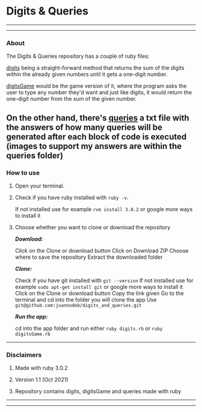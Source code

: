 # Digits & Queries
---
---
### About

The Digits & Queries repository has a couple of ruby files:

[digits](https://github.com/juannodeb/digits_and_queries/blob/master/digits.rb) being a straight-forward method that returns the sum of the digits within the already given numbers until it gets a one-digit number.

[digitsGame](https://github.com/juannodeb/digits_and_queries/blob/master/digitsGame.rb) would be the game version of it, where the program asks the user to type any number they'd want and just like digits, it would return the one-digit number from the sum of the given number.

On the other hand, there's [queries](https://github.com/juannodeb/digits_and_queries/blob/master/queries.txt) a txt file with the answers of how many queries will be generated after each block of code is executed (images to support my answers are within the queries folder)
---

### How to use

1. Open your terminal.

2. Check if you have ruby installed with `ruby -v`.

   If not installed use for example `rvm install 3.0.2` or google more ways to install it

3. Choose whether you want to clone or download the repository

   ***Download:***

   Click on the Clone or download button
   Click on Download ZIP
   Choose where to save the repository
   Extract the downloaded folder

   ***Clone:***

   Check if you have git installed with `git --version`
   If not installed use for example `sudo apt-get install git` or google more ways to install it
   Click on the Clone or download button
   Copy the link given
   Go to the terminal and cd into the folder you will clone the app
   Use `git@github.com:juannodeb/digits_and_queries.git`

   ***Run the app:***

   cd into the app folder and run either
   `ruby digits.rb` or `ruby digitsGame.rb`
---

### Disclaimers

1. Made with ruby 3.0.2

2. Version 1.1 (Oct 2021)

3. Repository contains digits, digitsGame and queries made with ruby

---
---
